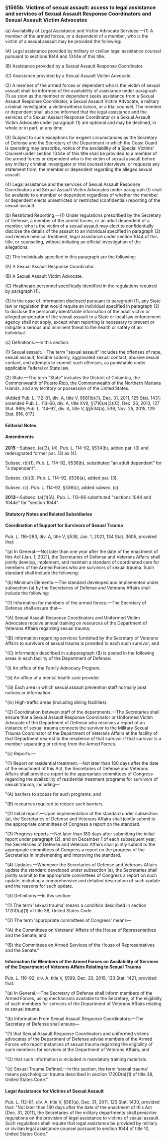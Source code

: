 ### §1565b. Victims of sexual assault: access to legal assistance and services of Sexual Assault Response Coordinators and Sexual Assault Victim Advocates ###

(a) Availability of Legal Assistance and Victim Advocate Services.—(1) A member of the armed forces, or a dependent of a member, who is the victim of a sexual assault may be provided the following:

(A) Legal assistance provided by military or civilian legal assistance counsel pursuant to sections 1044 and 1044e of this title.

(B) Assistance provided by a Sexual Assault Response Coordinator.

(C) Assistance provided by a Sexual Assault Victim Advocate.

(2) A member of the armed forces or dependent who is the victim of sexual assault shall be informed of the availability of assistance under paragraph (1) as soon as the member or dependent seeks assistance from a Sexual Assault Response Coordinator, a Sexual Assault Victim Advocate, a military criminal investigator, a victim/witness liaison, or a trial counsel. The member or dependent shall also be informed that the legal assistance and the services of a Sexual Assault Response Coordinator or a Sexual Assault Victim Advocate under paragraph (1) are optional and may be declined, in whole or in part, at any time.

(3) Subject to such exceptions for exigent circumstances as the Secretary of Defense and the Secretary of the Department in which the Coast Guard is operating may prescribe, notice of the availability of a Special Victims' Counsel under section 1044e of this title shall be provided to a member of the armed forces or dependent who is the victim of sexual assault before any military criminal investigator or trial counsel interviews, or requests any statement from, the member or dependent regarding the alleged sexual assault.

(4) Legal assistance and the services of Sexual Assault Response Coordinators and Sexual Assault Victim Advocates under paragraph (1) shall be available to a member or dependent regardless of whether the member or dependent elects unrestricted or restricted (confidential) reporting of the sexual assault.

(b) Restricted Reporting.—(1) Under regulations prescribed by the Secretary of Defense, a member of the armed forces, or an adult dependent of a member, who is the victim of a sexual assault may elect to confidentially disclose the details of the assault to an individual specified in paragraph (2) and receive medical treatment, legal assistance under section 1044 of this title, or counseling, without initiating an official investigation of the allegations.

(2) The individuals specified in this paragraph are the following:

(A) A Sexual Assault Response Coordinator.

(B) A Sexual Assault Victim Advocate.

(C) Healthcare personnel specifically identified in the regulations required by paragraph (1).

(3) In the case of information disclosed pursuant to paragraph (1), any State law or regulation that would require an individual specified in paragraph (2) to disclose the personally identifiable information of the adult victim or alleged perpetrator of the sexual assault to a State or local law enforcement agency shall not apply, except when reporting is necessary to prevent or mitigate a serious and imminent threat to the health or safety of an individual.

(c) Definitions.—In this section:

(1) Sexual assault.—The term "sexual assault" includes the offenses of rape, sexual assault, forcible sodomy, aggravated sexual contact, abusive sexual contact, and attempts to commit such offenses, as punishable under applicable Federal or State law.

(2) State.—The term "State" includes the District of Columbia, the Commonwealth of Puerto Rico, the Commonwealth of the Northern Mariana Islands, and any territory or possession of the United States.

(Added Pub. L. 112–81, div. A, title V, §581(b)(1), Dec. 31, 2011, 125 Stat. 1431; amended Pub. L. 113–66, div. A, title XVII, §1716(a)(3)(C), Dec. 26, 2013, 127 Stat. 969; Pub. L. 114–92, div. A, title V, §§534(b), 536, Nov. 25, 2015, 129 Stat. 816, 817.)

#### **Editorial Notes** ####

#### Amendments ####

**2015**—Subsec. (a)(3), (4). Pub. L. 114–92, §534(b), added par. (3) and redesignated former par. (3) as (4).

Subsec. (b)(1). Pub. L. 114–92, §536(b), substituted "an adult dependent" for "a dependent".

Subsec. (b)(3). Pub. L. 114–92, §536(a), added par. (3).

Subsec. (c). Pub. L. 114–92, §536(c), added subsec. (c).

**2013**—Subsec. (a)(1)(A). Pub. L. 113–66 substituted "sections 1044 and 1044e" for "section 1044".

#### **Statutory Notes and Related Subsidiaries** ####

#### Coordination of Support for Survivors of Sexual Trauma ####

Pub. L. 116–283, div. A, title V, §538, Jan. 1, 2021, 134 Stat. 3605, provided that:

"(a) In General.—Not later than one year after the date of the enactment of this Act [Jan. 1, 2021], the Secretaries of Defense and Veterans Affairs shall jointly develop, implement, and maintain a standard of coordinated care for members of the Armed Forces who are survivors of sexual trauma. Such standard shall include the following:

"(b) Minimum Elements.—The standard developed and implemented under subsection (a) by the Secretaries of Defense and Veterans Affairs shall include the following:

"(1) Information for members of the armed forces.—The Secretary of Defense shall ensure that—

"(A) Sexual Assault Response Coordinators and Uniformed Victim Advocates receive annual training on resources of the Department of Veterans Affairs regarding sexual trauma;

"(B) information regarding services furnished by the Secretary of Veterans Affairs to survivors of sexual trauma is provided to each such survivor; and

"(C) information described in subparagraph (B) is posted in the following areas in each facility of the Department of Defense:

"(i) An office of the Family Advocacy Program.

"(ii) An office of a mental health care provider.

"(iii) Each area in which sexual assault prevention staff normally post notices or information.

"(iv) High-traffic areas (including dining facilities).

"(2) Coordination between staff of the departments.—The Secretaries shall ensure that a Sexual Assault Response Coordinator or Uniformed Victim Advocate of the Department of Defense who receives a report of an instance of sexual trauma connects the survivor to the Military Sexual Trauma Coordinator of the Department of Veterans Affairs at the facility of that Department nearest to the residence of that survivor if that survivor is a member separating or retiring from the Armed Forces.

"(c) Reports.—

"(1) Report on residential treatment.—Not later than 180 days after the date of the enactment of this Act, the Secretaries of Defense and Veterans Affairs shall provide a report to the appropriate committees of Congress regarding the availability of residential treatment programs for survivors of sexual trauma, including—

"(A) barriers to access for such programs; and

"(B) resources required to reduce such barriers.

"(2) Initial report.—Upon implementation of the standard under subsection (a), the Secretaries of Defense and Veterans Affairs shall jointly submit to the appropriate committees of Congress a report on the standard.

"(3) Progress reports.—Not later than 180 days after submitting the initial report under paragraph (2), and on December 1 of each subsequent year, the Secretaries of Defense and Veterans Affairs shall jointly submit to the appropriate committees of Congress a report on the progress of the Secretaries in implementing and improving the standard.

"(4) Updates.—Whenever the Secretaries of Defense and Veterans Affairs update the standard developed under subsection (a), the Secretaries shall jointly submit to the appropriate committees of Congress a report on such update, including a comprehensive and detailed description of such update and the reasons for such update.

"(d) Definitions.—In this section:

"(1) The term 'sexual trauma' means a condition described in section 1720D(a)(1) of title 38, United States Code.

"(2) The term 'appropriate committees of Congress' means—

"(A) the Committees on Veterans' Affairs of the House of Representatives and the Senate; and

"(B) the Committees on Armed Services of the House of Representatives and the Senate."

#### Information for Members of the Armed Forces on Availability of Services of the Department of Veterans Affairs Relating to Sexual Trauma ####

Pub. L. 116–92, div. A, title V, §599, Dec. 20, 2019, 133 Stat. 1421, provided that:

"(a) In General.—The Secretary of Defense shall inform members of the Armed Forces, using mechanisms available to the Secretary, of the eligibility of such members for services of the Department of Veterans Affairs relating to sexual trauma.

"(b) Information From Sexual Assault Response Coordinators.—The Secretary of Defense shall ensure—

"(1) that Sexual Assault Response Coordinators and uniformed victims advocates of the Department of Defense advise members of the Armed Forces who report instances of sexual trauma regarding the eligibility of such members for services at the Department of Veterans Affairs; and

"(2) that such information is included in mandatory training materials.

"(c) Sexual Trauma Defined.—In this section, the term 'sexual trauma' means psychological trauma described in section 1720D(a)(1) of title 38, United States Code."

#### Legal Assistance for Victims of Sexual Assault ####

Pub. L. 112–81, div. A, title V, §581(a), Dec. 31, 2011, 125 Stat. 1430, provided that: "Not later than 180 days after the date of the enactment of this Act [Dec. 31, 2011], the Secretaries of the military departments shall prescribe regulations on the provision of legal assistance to victims of sexual assault. Such regulations shall require that legal assistance be provided by military or civilian legal assistance counsel pursuant to section 1044 of title 10, United States Code."